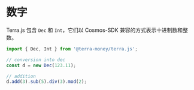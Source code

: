 # 数字

Terra.js 包含 `Dec` 和 `Int`，它们以 Cosmos-SDK 兼容的方式表示十进制数和整数。 

```ts
import { Dec, Int } from '@terra-money/terra.js';

// conversion into dec
const d = new Dec(123.11);

// addition
d.add(3).sub(5).div(3).mod(2);
